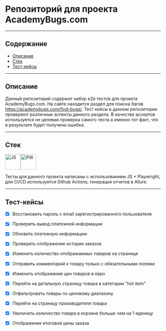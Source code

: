 # Репозиторий для проекта AcademyBugs.com
---
## Содержание
- [Описание](#Описание)
- [Стек](#Стек)
- [Тест-кейсы](#Тест-кейсы)




---
## Описание
Данный репозиторий содержит набор e2e тестов для проекта AcademyBugs.com. На сайте находится раздел для поиска багов https://academybugs.com/find-bugs/.
Тест кейсы в данном репозитории проверяют различные аспекты данного раздела. В качестве ассертов используется не целевая проверка самого теста а именно тот факт, что в результате будет получена ошибка.

---




## Стек
<img src="https://cdn.jsdelivr.net/gh/devicons/devicon@latest/icons/javascript/javascript-original.svg" alt="JS" width="50" height="50"/><img src="https://cdn.jsdelivr.net/gh/devicons/devicon@latest/icons/playwright/playwright-original.svg" alt="PW" width="50" height="50" />

Тесты для данного проекта написаны с использованием JS + Playwright, для CI/CD используется Github Actions, генерация отчетов в Allure.

---
## Тест-кейсы

- [x] Восстановить пароль c email зарегистрированного пользователя
- [x] Проверить вывод платежной информации
- [x] Обновить платежную информацию
- [x] Проверить отображение истории заказов
- [x] Изменить количество отображаемых товаров на странице
- [x] Отправить комментарий к товару только с обязательными полями
- [x] Изменить отображение цен товаров в евро
- [x] Перейти на детальную страницу товара в категории "hot item"
- [x] Отфильтровать товары по ценовому диапазону
- [x] Перейти на страницу производителя товара
- [x] Увеличить количество товара в корзине больше чем на 1 еденицу
- [x] Отображение итоговой цены заказа


